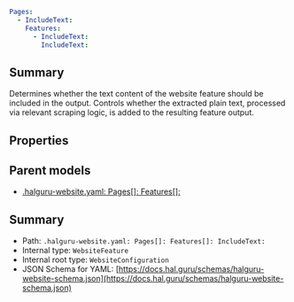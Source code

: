 <!--
title: IncludeText
version: 1.39.0
generated: true
date: 2025-04-24
node: This file is generated by the command-line program: `halguru manual -c -m`
-->


```yaml
Pages:
  - IncludeText:
    Features:
      - IncludeText:
        IncludeText:
```

## Summary

Determines whether the text content of the website feature should be included in the output. Controls whether the extracted plain text, processed via relevant scraping logic, is added to the resulting feature output.

## Properties


## Parent models

* [.halguru-website.yaml: Pages[]: Features[]:]((website)-pages-list-features-list.md)
## Summary

* Path: `.halguru-website.yaml: Pages[]: Features[]: IncludeText:`
* Internal type: `WebsiteFeature`
* Internal root type: `WebsiteConfiguration`
* JSON Schema for YAML: [https://docs.hal.guru/schemas/halguru-website-schema.json](https://docs.hal.guru/schemas/halguru-website-schema.json)
